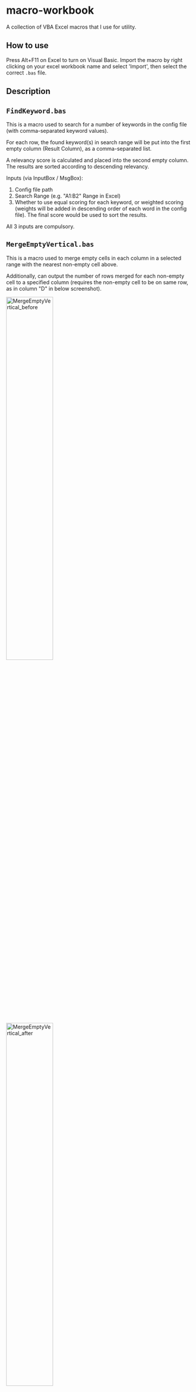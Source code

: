 # macro-workbook
A collection of VBA Excel macros that I use for utility.

## How to use
Press Alt+F11 on Excel to turn on Visual Basic. Import the macro by right clicking on your excel workbook name and select 'Import', then select the correct ```.bas``` file.

## Description
```FindKeyword.bas```
---------------------
This is a macro used to search for a number of keywords in the config file (with comma-separated keyword values).

For each row, the found keyword(s) in search range will be put into the first empty column (Result Column), as a comma-separated list.

A relevancy score is calculated and placed into the second empty column. The results are sorted according to descending relevancy.

Inputs (via InputBox / MsgBox):
1. Config file path
2. Search Range (e.g. "A1:B2" Range in Excel)
3. Whether to use equal scoring for each keyword, or weighted scoring (weights will be added in descending order of each word in the config file). The final score would be used to sort the results.

All 3 inputs are compulsory.

```MergeEmptyVertical.bas```
----------------------------
This is a macro used to merge empty cells in each column in a selected range with the nearest non-empty cell above.

Additionally, can output the number of rows merged for each non-empty cell to a specified column (requires the non-empty cell to be on same row, as in column "D" in below screenshot).

<img src="https://github.com/adrielyeung/macro-workbook/blob/main/img/MergeEmptyVertical_before.png" alt="MergeEmptyVertical_before" width="50%" height="50%">
<img src="https://github.com/adrielyeung/macro-workbook/blob/main/img/MergeEmptyVertical_after.png" alt="MergeEmptyVertical_after" width="50%" height="50%">

```WordUtil.bas```
------------------
```CreateWordDoc()```

Creates a Word document.

```ReplaceTagsWithContent()```

Fill content into a Word template by replacing tags ```<xxx>``` with content.

Example Cover Letter template and config are provided in ```config/``` folder.

Support for paragraph building with multiple sentences in same category (```P<xxx>``` tags in Excel config). This is done by extracting stock phrases from PhraseConfig sheet with a random starting phrase, and inserting the config data into the stock phrases.

## Future developments
